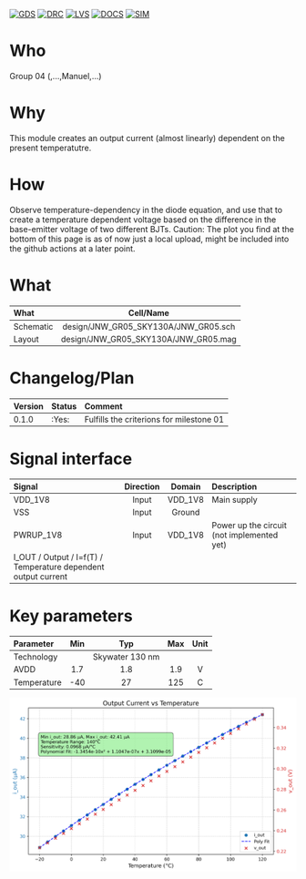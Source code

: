 
[![GDS](../../actions/workflows/gds.yaml/badge.svg)](../../actions/workflows/gds.yaml)
[![DRC](../../actions/workflows/drc.yaml/badge.svg)](../../actions/workflows/drc.yaml)
[![LVS](../../actions/workflows/lvs.yaml/badge.svg)](../../actions/workflows/lvs.yaml)
[![DOCS](../../actions/workflows/docs.yaml/badge.svg)](../../actions/workflows/docs.yaml)
[![SIM](../../actions/workflows/sim.yaml/badge.svg)](../../actions/workflows/sim.yaml)

# Who
Group 04 (,...,Manuel,...)

# Why

This module creates an output current (almost linearly) dependent on the present temperatutre.

# How

Observe temperature-dependency in the diode equation, and use that to create a temperature dependent voltage based on the difference in the base-emitter voltage of two different BJTs.
Caution: The plot you find at the bottom of this page is as of now just a local upload, might be included into the github actions at a later point.

# What

| What            |        Cell/Name |
| :-              |  :-:       |
| Schematic       | design/JNW_GR05_SKY130A/JNW_GR05.sch |
| Layout          | design/JNW_GR05_SKY130A/JNW_GR05.mag |


# Changelog/Plan

| Version | Status | Comment|
| :---| :---| :---|
|0.1.0 | :Yes: | Fulfills the criterions for milestone 01 |


# Signal interface

| Signal       | Direction | Domain  | Description                               |
| :---         | :---:     | :---:   | :---                                      |
| VDD_1V8         | Input     | VDD_1V8 | Main supply                              |
| VSS         | Input     | Ground  |                                           |
| PWRUP_1V8     | Input    | VDD_1V8 | Power up the circuit  (not implemented yet)                     |
|I_OUT / Output / I=f(T) / Temperature dependent output current |



# Key parameters

| Parameter           | Min     | Typ           | Max     | Unit  |
| :---                | :---:     | :---:           | :---:     | :---: |
| Technology          |         | Skywater 130 nm |         |       |
| AVDD                | 1.7    | 1.8           | 1.9    | V     |
| Temperature         | -40     | 27            | 125     | C     |

![I_out/V_out vs. Temperature ](sim/JNW_GR05/output_vs_temperature.png)

